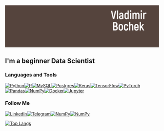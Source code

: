 ![Header](https://github.com/BcVlad/bcvlad/blob/main/assets/header.SvCyB.png)

## I'm a beginner Data Scientist

### Languages and Tools
[<img alt="Python" src="https://img.shields.io/badge/python%20-%2314354C.svg?&style=for-the-badge&logo=python&logoColor=white"/>](https://docs.python.org/3/)[<img alt="R" src="https://img.shields.io/badge/r-%23276DC3.svg?&style=for-the-badge&logo=r&logoColor=white"/>](https://www.r-project.org/other-docs.html)[<img alt="MySQL" src="https://img.shields.io/badge/mysql-%2300f.svg?&style=for-the-badge&logo=mysql&logoColor=white"/>](https://dev.mysql.com/doc/)[<img alt="Postgres" src ="https://img.shields.io/badge/postgres-%23316192.svg?&style=for-the-badge&logo=postgresql&logoColor=white"/>](https://postgrespro.ru/docs/postgresql)[<img alt="Keras" src="https://img.shields.io/badge/Keras%20-%23D00000.svg?&style=for-the-badge&logo=Keras&logoColor=white"/>](https://keras.io/)[<img alt="TensorFlow" src="https://img.shields.io/badge/TensorFlow%20-%23FF6F00.svg?&style=for-the-badge&logo=TensorFlow&logoColor=white" />](https://www.tensorflow.org/)[<img alt="PyTorch" src="https://img.shields.io/badge/PyTorch%20-%23EE4C2C.svg?&style=for-the-badge&logo=PyTorch&logoColor=white" />](https://pytorch.org/)[<img alt="Pandas" src="https://img.shields.io/badge/pandas%20-%23150458.svg?&style=for-the-badge&logo=pandas&logoColor=white" />](https://pandas.pydata.org/docs/)[<img alt="NumPy" src="https://img.shields.io/badge/numpy%20-%23013243.svg?&style=for-the-badge&logo=numpy&logoColor=white" />](https://numpy.org/)[<img alt="Docker" src="https://img.shields.io/badge/docker%20-%230db7ed.svg?&style=for-the-badge&logo=docker&logoColor=white"/>](https://docs.docker.com/)[<img alt="Jupyter" src="https://img.shields.io/badge/Jupyter%20-%23F37626.svg?&style=for-the-badge&logo=Jupyter&logoColor=white" />](https://jupyter.org/)


### Follow Me

[<img alt="LinkedIn" src="https://img.shields.io/badge/linkedin%20-%230077B5.svg?&style=for-the-badge&logo=linkedin&logoColor=white"/>](http://linkedin.com/in/vladmirbc)[<img alt="Telegram" src="https://img.shields.io/badge/Telegram-2CA5E0?style=for-the-badge&logo=telegram&logoColor=white" />](https://t.me/vladmir_bc)[![NumPy](https://img.shields.io/badge/-Stepik-<COLOR>?style=for-the-badge)](https://stepik.org/users/97079898)[![NumPy](https://img.shields.io/badge/-Coursera-0056D2?style=for-the-badge)](https://www.coursera.org/user/4f24abb3c60396f13e50c0bd691f13a2)


[![Top Langs](https://github-readme-stats.vercel.app/api/top-langs/?username=BcVlad&layout=compact)](https://github.com/anuraghazra/github-readme-stats)
